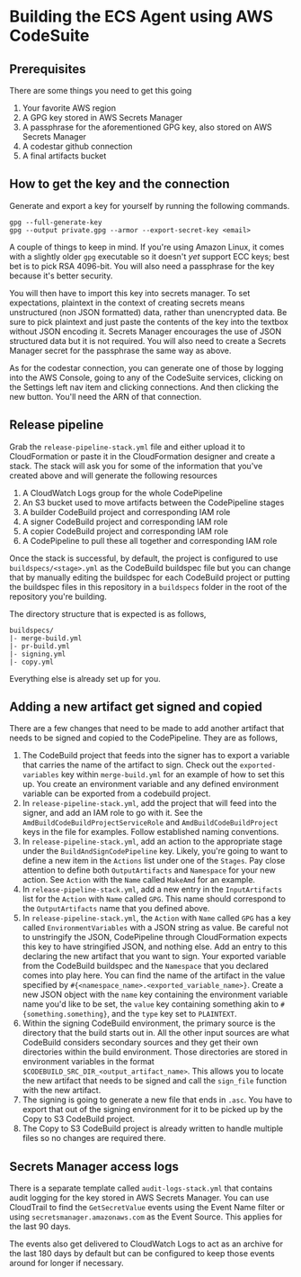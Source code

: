 # Building the ECS Agent using AWS CodeSuite

## Prerequisites

There are some things you need to get this going

1. Your favorite AWS region
1. A GPG key stored in AWS Secrets Manager
1. A passphrase for the aforementioned GPG key, also stored on AWS Secrets Manager
1. A codestar github connection
1. A final artifacts bucket

## How to get the key and the connection

Generate and export a key for yourself by running the following commands.

```shell
gpg --full-generate-key
gpg --output private.gpg --armor --export-secret-key <email>
```

A couple of things to keep in mind. If you're using Amazon Linux, it comes with a slightly older `gpg` executable so it doesn't _yet_ support ECC keys; best bet is to pick RSA 4096-bit. You will also need a passphrase for the key because it's better security.

You will then have to import this key into secrets manager. To set expectations, plaintext in the context of creating secrets means unstructured (non JSON formatted) data, rather than unencrypted data. Be sure to pick plaintext and just paste the contents of the key into the textbox without JSON encoding it. Secrets Manager encourages the use of JSON structured data but it is not required. You will also need to create a Secrets Manager secret for the passphrase the same way as above.

As for the codestar connection, you can generate one of those by logging into the AWS Console, going to any of the CodeSuite services, clicking on the Settings left nav item and clicking connections. And then clicking the new button. You'll need the ARN of that connection.

## Release pipeline

Grab the `release-pipeline-stack.yml` file and either upload it to CloudFormation or paste it in the CloudFormation designer and create a stack. The stack will ask you for some of the information that you've created above and will generate the following resources

1. A CloudWatch Logs group for the whole CodePipeline
1. An S3 bucket used to move artifacts between the CodePipeline stages
1. A builder CodeBuild project and corresponding IAM role
1. A signer CodeBuild project and corresponding IAM role
1. A copier CodeBuild project and corresponding IAM role
1. A CodePipeline to pull these all together and corresponding IAM role

Once the stack is successful, by default, the project is configured to use `buildspecs/<stage>.yml` as the CodeBuild buildspec file but you can change that by manually editing the buildspec for each CodeBuild project or putting the buildspec files in this repository in a `buildspecs` folder in the root of the repository you're building.

The directory structure that is expected is as follows,

```
buildspecs/
|- merge-build.yml
|- pr-build.yml
|- signing.yml
|- copy.yml
```

Everything else is already set up for you.

## Adding a new artifact get signed and copied

There are a few changes that need to be made to add another artifact that needs to be signed and copied to the CodePipeline. They are as follows,

1. The CodeBuild project that feeds into the signer has to export a variable that carries the name of the artifact to sign. Check out the `exported-variables` key within `merge-build.yml` for an example of how to set this up. You create an environment variable and any defined environment variable can be exported from a codebuild project.
1. In `release-pipeline-stack.yml`, add the project that will feed into the signer, and add an IAM role to go with it. See the `AmdBuildCodeBuildProjectServiceRole` and `AmdBuildCodeBuildProject` keys in the file for examples. Follow established naming conventions.
1. In `release-pipeline-stack.yml`, add an action to the appropriate stage under the `BuildAndSignCodePipeline` key. Likely, you're going to want to define a new item in the `Actions` list under one of the `Stages`. Pay close attention to define both `OutputArtifacts` and `Namespace` for your new action. See `Action` with the `Name` called `MakeAmd` for an example.
1. In `release-pipeline-stack.yml`, add a new entry in the `InputArtifacts` list for the `Action` with `Name` called `GPG`. This name should correspond to the `OutputArtifacts` name that you defined above.
1. In `release-pipeline-stack.yml`, the `Action` with `Name` called `GPG` has a key called `EnvironmentVariables` with a JSON string as value. Be careful not to unstringify the JSON, CodePipeline through CloudFormation expects this key to have stringified JSON, and nothing else. Add an entry to this declaring the new artifact that you want to sign. Your exported variable from the CodeBuild buildspec and the `Namespace` that you declared comes into play here. You can find the name of the artifact in the value specified by `#{<namespace_name>.<exported_variable_name>}`. Create a new JSON object with the `name` key containing the environment variable name you'd like to be set, the `value` key containing something akin to `#{something.something}`, and the `type` key set to `PLAINTEXT`.
1. Within the signing CodeBuild environment, the primary source is the directory that the build starts out in. All the other input sources are what CodeBuild considers secondary sources and they get their own directories within the build environment. Those directories are stored in environment variables in the format `$CODEBUILD_SRC_DIR_<output_artifact_name>`. This allows you to locate the new artifact that needs to be signed and call the `sign_file` function with the new artifact.
1. The signing is going to generate a new file that ends in `.asc`. You have to export that out of the signing environment for it to be picked up by the Copy to S3 CodeBuild project.
1. The Copy to S3 CodeBuild project is already written to handle multiple files so no changes are required there.

## Secrets Manager access logs

There is a separate template called `audit-logs-stack.yml` that contains audit logging for the key stored in AWS Secrets Manager. You can use CloudTrail to find the `GetSecretValue` events using the Event Name filter or using `secretsmanager.amazonaws.com` as the Event Source. This applies for the last 90 days.

The events also get delivered to CloudWatch Logs to act as an archive for the last 180 days by default but can be configured to keep those events around for longer if necessary.
